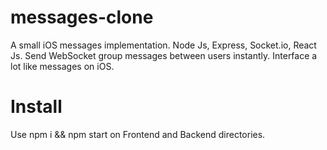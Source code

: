 # messages-clone
A small iOS messages implementation. Node Js, Express, Socket.io, React Js. Send WebSocket group messages between users instantly. Interface a lot like messages on iOS.


# Install

Use npm i && npm start on Frontend and Backend directories.
